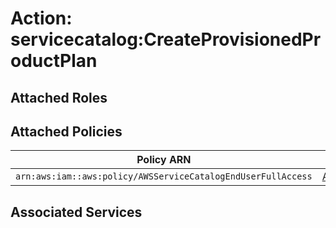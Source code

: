# Action: servicecatalog:CreateProvisionedProductPlan

## Attached Roles

## Attached Policies

| Policy ARN | Policy Name |
|------------|-------------|
| `arn:aws:iam::aws:policy/AWSServiceCatalogEndUserFullAccess` | [AWSServiceCatalogEndUserFullAccess](../policies.md#awsservicecatalogenduserfullaccess) |

## Associated Services


